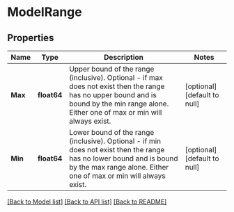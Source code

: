# ModelRange

## Properties
Name | Type | Description | Notes
------------ | ------------- | ------------- | -------------
**Max** | **float64** | Upper bound of the range (inclusive). Optional - if max does not exist then the range has no upper                     bound and is bound by the min range alone. Either one of max or min will always exist. | [optional] [default to null]
**Min** | **float64** | Lower bound of the range (inclusive). Optional - if min does not exist then the range has no lower                     bound and is bound by the max range alone. Either one of max or min will always exist. | [optional] [default to null]

[[Back to Model list]](../README.md#documentation-for-models) [[Back to API list]](../README.md#documentation-for-api-endpoints) [[Back to README]](../README.md)

